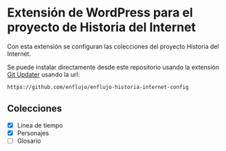# Extensión de WordPress para el proyecto de Historia del Internet

Con esta extensión se configuran las colecciones del proyecto Historia del Internet.

Se puede instalar directamente desde este repositorio usando la extensión [Git Updater](https://git-updater.com/) usando la url:

```bash
https://github.com/enflujo/enflujo-historia-internet-config
```

## Colecciones

- [X] Línea de tiempo
- [X] Personajes
- [ ] Glosario
